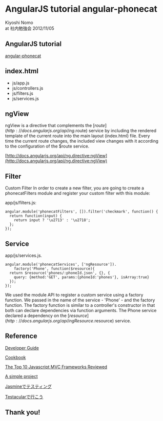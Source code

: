 # 
AngularJS tutorial angular-phonecat
==========

Kiyoshi Nomo  
at 社内勉強会 2012/11/05

AngularJS tutorial
----------

[angular-phonecat](https://github.com/angular/angular-phonecat)


index.html
----------

* js/app.js
* js/controllers.js
* js/filters.js
* js/services.js


ngView
----------

ngView is a directive that complements the [$route](http://docs.angularjs.org/api/ng.$route) service by including the rendered template of the current route into the main layout (index.html) file. Every time the current route changes, the included view changes with it according to the configuration of the $route service.

[http://docs.angularjs.org/api/ng.directive:ngView](http://docs.angularjs.org/api/ng.directive:ngView)


Filter
----------

Custom Filter
In order to create a new filter, you are going to create a phonecatFilters module and register your custom filter with this module:

app/js/filters.js:

```
angular.module('phonecatFilters', []).filter('checkmark', function() {
  return function(input) {
    return input ? '\u2713' : '\u2718';
  };
});
```


Service
----------

app/js/services.js.

```
angular.module('phonecatServices', ['ngResource']).
    factory('Phone', function($resource){
  return $resource('phones/:phoneId.json', {}, {
    query: {method:'GET', params:{phoneId:'phones'}, isArray:true}
  });
});
```

We used the module API to register a custom service using a factory function. We passed in the name of the service - 'Phone' - and the factory function. The factory function is similar to a controller's constructor in that both can declare dependencies via function arguments. The Phone service declared a dependency on the [$resource](http://docs.angularjs.org/api/ngResource.$resource) service.


Reference 
----------

[Developer Guide](http://docs.angularjs.org/guide/index)

[Cookbook](http://docs.angularjs.org/cookbook/index)

[The Top 10 Javascript MVC Frameworks Reviewed](http://codebrief.com/2012/01/the-top-10-javascript-mvc-frameworks-reviewed/)	

[A simple project](https://github.com/pivotal/jasmine/wiki/A-simple-project)

[Jasmineでテスティング](http://tech.feedforce.jp/jasmine.html)

[Testacularで行こう](http://node.ws/translate/2012/11/03/testacular/)


Thank you!
----------
